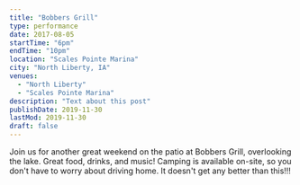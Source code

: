 ```yaml
---
title: "Bobbers Grill"
type: performance
date: 2017-08-05
startTime: "6pm"
endTime: "10pm"
location: "Scales Pointe Marina"
city: "North Liberty, IA"
venues:
  - "North Liberty"
  - "Scales Pointe Marina"
description: "Text about this post"
publishDate: 2019-11-30
lastMod: 2019-11-30
draft: false
---
```

Join us for another great weekend on the patio at Bobbers Grill, overlooking the lake. Great food, drinks, and music! Camping is available on-site, so you don't have to worry about driving home. It doesn't get any better than this!!!
